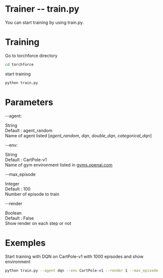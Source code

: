 Trainer -- train.py
================

You can start training by using train.py.

# Training
Go to torchforce directory
```bash
cd torchforce
```
start training
```bash
python train.py
```

# Parameters

--agent:
    
 String     
 Default  : agent_random  
 Name of agent listed [*agent_random*, *dqn*, *double_dqn*, *categorical_dqn*]
    
--env:

 String     
 Default : CartPole-v1    
 Name of gym environment listed in [gyms.openai.com](https://gym.openai.com/envs/#classic_control)  
    
--max_episode

 Integer    
 Default : 100  
 Number of episode to train    
 
--render

 Boolean    
 Default : False    
 Show render on each step or not

# Exemples

Start training with DQN on CartPole-v1 with 1000 episodes and show environment
```bash
python train.py --agent dqn --env CartPole-v1 --render 1 --max_episode 1000
```